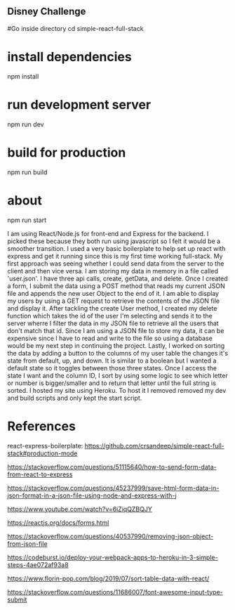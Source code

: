 ## Disney Challenge

#Go inside directory
cd simple-react-full-stack

# install dependencies
npm install

# run development server
npm run dev

# build for production
npm run build
 
# about
npm run start

I am using React/Node.js for front-end and Express for the backend. I picked these because they both run using javascript so I felt it would be a smoother transition. I used a very basic boilerplate to help set up react with express and get it running since this is my first time working full-stack. My first approach was seeing whether I could send data from the server to the client and then vice versa. I am storing my data in memory in a file called 'user.json'. I have three api calls, create, getData, and delete. Once I created a form, I submit the data using a POST method that reads my current JSON file and appends the new user Object to the end of it. I am able to display my users by using a GET request to retrieve the contents of the JSON file and display it. After tackling the create User method, I created my delete function which takes the id of the user I'm selecting and sends it to the server wherre I filter the data in my JSON file to retrieve all the users that don't match that id. Since I am using a JSON file to store my data, it can be expensive since I have to read and write to the file so using a database would be my next step in continuing the project. Lastly, I worked on sorting the data by adding a button to the columns of my user table the changes it's state from default, up, and down. It is similar to a boolean but I wanted a default state so it toggles between those three states. Once I access the state I want and the column ID, I sort by using some logic to see which letter or number is bigger/smaller and to return that letter until the full string is sorted. I hosted my site using Heroku. To host it I removed removed my dev and build scripts and only kept the start script.

# References

react-express-boilerplate:
https://github.com/crsandeep/simple-react-full-stack#production-mode

https://stackoverflow.com/questions/51115640/how-to-send-form-data-from-react-to-express

https://stackoverflow.com/questions/45237999/save-html-form-data-in-json-format-in-a-json-file-using-node-and-express-with-j

https://www.youtube.com/watch?v=6iZiqQZBQJY

https://reactjs.org/docs/forms.html

https://stackoverflow.com/questions/40537990/removing-json-object-from-json-file

https://codeburst.io/deploy-your-webpack-apps-to-heroku-in-3-simple-steps-4ae072af93a8

https://www.florin-pop.com/blog/2019/07/sort-table-data-with-react/

https://stackoverflow.com/questions/11686007/font-awesome-input-type-submit
